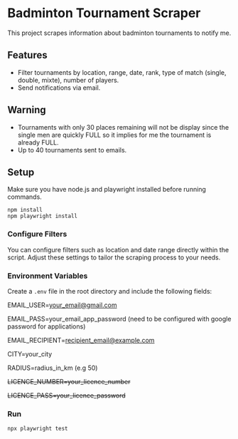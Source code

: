 # Badminton Tournament Scraper

This project scrapes information about badminton tournaments to notify me.

## Features

- Filter tournaments by location, range, date, rank, type of match (single, double, mixte), number of players.
- Send notifications via email.

## Warning
- Tournaments with only 30 places remaining will not be display since the single men are quickly FULL so it implies for me the tournament is already FULL.
- Up to 40 tournaments sent to emails.

## Setup

Make sure you have node.js and playwright installed before running commands.

```
npm install
npm playwright install
```

### Configure Filters

You can configure filters such as location and date range directly within the script. Adjust these settings to tailor the scraping process to your needs.

### Environment Variables

Create a `.env` file in the root directory and include the following fields:

EMAIL_USER=your_email@gmail.com

EMAIL_PASS=your_email_app_password (need to be configured with google password for applications)

EMAIL_RECIPIENT=recipient_email@example.com

CITY=your_city

RADIUS=radius_in_km (e.g 50)

~~LICENCE_NUMBER=your_licence_number~~

~~LICENCE_PASS=your_licence_password~~

### Run

```
npx playwright test
```
